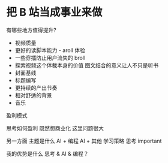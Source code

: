# 把 B 站当成事业来做

有哪些地方值得提升?

- 视频质量
- 更好的读脚本能力 - aroll 体验
- 一些穿插防止用户流失的 broll
- 探索视频这个体裁本身的价值 图文结合的意义让人不只是听书
- 封面基线
- 标题编写
- 更持续的产出节奏
- 相对舒适的背景
- 音乐

盈利模式

思考如何盈利
既然想商业化 这里问题很大


另一方面 主题是什么
AI + 编程
AI + 其他
学习策略
思考 important

我的优势是什么
思考 & AI & 编程？
